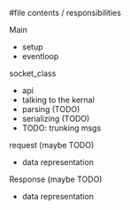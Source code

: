 #file contents / responsibilities 

Main
- setup
- eventloop

socket_class
- api
- talking to the kernal
- parsing (TODO)
- serializing (TODO)
- TODO: trunking msgs

request (maybe TODO)
- data representation

Response (maybe TODO)
- data representation
